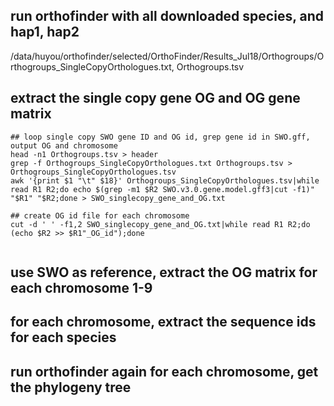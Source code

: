 ## run orthofinder with all downloaded species, and hap1, hap2
/data/huyou/orthofinder/selected/OrthoFinder/Results_Jul18/Orthogroups/Orthogroups_SingleCopyOrthologues.txt, Orthogroups.tsv

## extract the single copy gene OG and OG gene matrix
```
## loop single copy SWO gene ID and OG id, grep gene id in SWO.gff, output OG and chromosome
head -n1 Orthogroups.tsv > header
grep -f Orthogroups_SingleCopyOrthologues.txt Orthogroups.tsv > Orthogroups_SingleCopyOrthologues.tsv
awk '{print $1 "\t" $18}' Orthogroups_SingleCopyOrthologues.tsv|while read R1 R2;do echo $(grep -m1 $R2 SWO.v3.0.gene.model.gff3|cut -f1)" "$R1" "$R2;done > SWO_singlecopy_gene_and_OG.txt

## create OG id file for each chromosome
cut -d ' ' -f1,2 SWO_singlecopy_gene_and_OG.txt|while read R1 R2;do (echo $R2 >> $R1"_OG_id");done


```
## use SWO as reference, extract the OG matrix for each chromosome 1-9

## for each chromosome, extract the sequence ids for each species

## run orthofinder again for each chromosome, get the phylogeny tree
